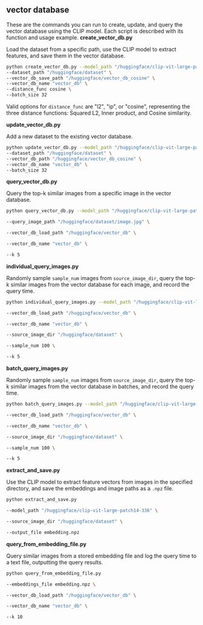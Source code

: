 ## vector database
These are the commands you can run to create, update, and query the vector database using the CLIP model. Each script is described with its function and usage example.
**create_vector_db.py**

Load the dataset from a specific path, use the CLIP model to extract features, and save them in the vector database.
```bash
python create_vector_db.py --model_path "/huggingface/clip-vit-large-patch14-336" \
--dataset_path "/huggingface/dataset" \
--vector_db_save_path "/huggingface/vector_db_cosine" \
--vector_db_name "vector_db" \
--distance_func cosine \
--batch_size 32
```
Valid options for `distance_func` are "l2", "ip", or "cosine", representing the three distance functions: Squared L2, Inner product, and Cosine similarity.


**update_vector_db.py**

Add a new dataset to the existing vector database.
```bash
python update_vector_db.py --model_path "/huggingface/clip-vit-large-patch14-336" \
--dataset_path "/huggingface/dataset" \
--vector_db_path "/huggingface/vector_db_cosine" \
--vector_db_name "vector_db" \
--batch_size 32
```

**query_vector_db.py**

Query the top-k similar images from a specific image in the vector database.
```bash
python query_vector_db.py --model_path "/huggingface/clip-vit-large-patch14-336" \

--query_image_path "/huggingface/dataset/image.jpg" \

--vector_db_load_path "/huggingface/vector_db" \

--vector_db_name "vector_db" \

--k 5
```

**individual_query_images.py**

Randomly sample `sample_num` images from `source_image_dir`, query the top-k similar images from the vector database for each image, and record the query time.
```bash
python individual_query_images.py --model_path "/huggingface/clip-vit-large-patch14-336" \

--vector_db_load_path "/huggingface/vector_db" \

--vector_db_name "vector_db" \

--source_image_dir "/huggingface/dataset" \

--sample_num 100 \

--k 5
```

**batch_query_images.py**

Randomly sample `sample_num` images from `source_image_dir`, query the top-k similar images from the vector database in batches, and record the query time.
```bash
python batch_query_images.py --model_path "/huggingface/clip-vit-large-patch14-336" \

--vector_db_load_path "/huggingface/vector_db" \

--vector_db_name "vector_db" \

--source_image_dir "/huggingface/dataset" \

--sample_num 100 \

--k 5
```

**extract_and_save.py**

Use the CLIP model to extract feature vectors from images in the specified directory, and save the embeddings and image paths as a `.npz` file.
```bash
python extract_and_save.py 

--model_path "/huggingface/clip-vit-large-patch14-336" \

--source_image_dir "/huggingface/dataset" \

--output_file embedding.npz
```

**query_from_embedding_file.py**

Query similar images from a stored embedding file and log the query time to a text file, outputting the query results.
```bash
python query_from_embedding_file.py 

--embeddings_file embedding.npz \

--vector_db_load_path "/huggingface/vector_db" \

--vector_db_name "vector_db" \

--k 10
```
